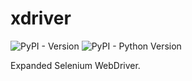 # xdriver

![PyPI - Version](https://img.shields.io/pypi/v/xdriver?color=green&link=https%3A%2F%2Fpypi.org%2Fproject%2Fxdriver%2F)
![PyPI - Python Version](https://img.shields.io/pypi/pyversions/xdriver?link=https%3A%2F%2Fpypi.org%2Fproject%2Fxdriver%2F)

Expanded Selenium WebDriver.